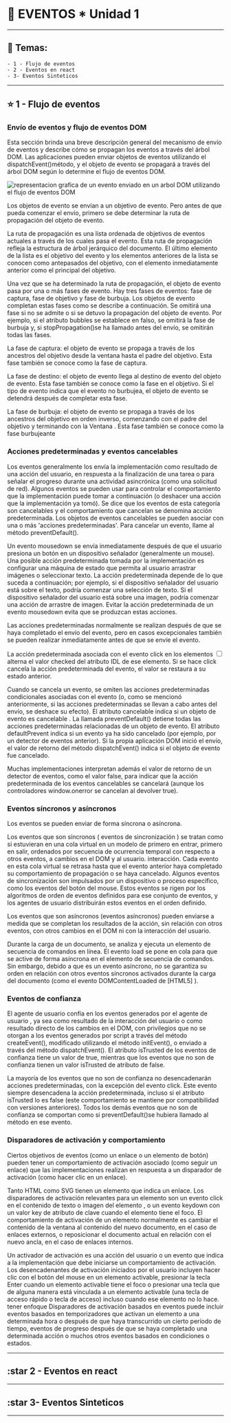 # :star2: EVENTOS * Unidad 1

---

## :book: Temas:

```
- 1 - Flujo de eventos
- 2 - Eventos en react
- 3- Eventos Sinteticos
```

---

## :star: 1 - Flujo de eventos

### Envío de eventos y flujo de eventos DOM

Esta sección brinda una breve descripción general del mecanismo de envío de eventos y describe cómo se propagan los eventos a través del árbol DOM. Las aplicaciones pueden enviar objetos de eventos utilizando el dispatchEvent()método, y el objeto de evento se propagará a través del árbol DOM según lo determine el flujo de eventos DOM.

![representacion grafica de un evento enviado en un arbol DOM utilizando el flujo de eventos DOM](https://user-images.githubusercontent.com/72580574/198847075-63c6d744-f14c-4a36-8590-bfd9099a3d28.png)

Los objetos de evento se envían a un objetivo de evento. Pero antes de que pueda comenzar el envío, primero se debe determinar la ruta de propagación del objeto de evento.

La ruta de propagación es una lista ordenada de objetivos de eventos actuales a través de los cuales pasa el evento. Esta ruta de propagación refleja la estructura de árbol jerárquico del documento. El último elemento de la lista es el objetivo del evento y los elementos anteriores de la lista se conocen como antepasados ​​del objetivo, con el elemento inmediatamente anterior como el principal del objetivo.

Una vez que se ha determinado la ruta de propagación, el objeto de evento pasa por una o más fases de evento. Hay tres fases de eventos: fase de captura, fase de objetivo y fase de burbuja. Los objetos de evento completan estas fases como se describe a continuación. Se omitirá una fase si no se admite o si se detuvo la propagación del objeto de evento. Por ejemplo, si el atributo bubbles se establece en falso, se omitirá la fase de burbuja y, si stopPropagation()se ha llamado antes del envío, se omitirán todas las fases.

 

La fase de captura: el objeto de evento se propaga a través de los ancestros del objetivo desde la ventana hasta el padre del objetivo. Esta fase también se conoce como la fase de captura.

La fase de destino: el objeto de evento llega al destino de evento del objeto de evento. Esta fase también se conoce como la fase en el objetivo. Si el tipo de evento indica que el evento no burbujea, el objeto de evento se detendrá después de completar esta fase.

La fase de burbuja: el objeto de evento se propaga a través de los ancestros del objetivo en orden inverso, comenzando con el padre del objetivo y terminando con la Ventana . Esta fase también se conoce como la fase burbujeante

###  Acciones predeterminadas y eventos cancelables

Los eventos generalmente los envía la implementación como resultado de una acción del usuario, en respuesta a la finalización de una tarea o para señalar el progreso durante una actividad asincrónica (como una solicitud de red). Algunos eventos se pueden usar para controlar el comportamiento que la implementación puede tomar a continuación (o deshacer una acción que la implementación ya tomó). Se dice que los eventos de esta categoría son cancelables y el comportamiento que cancelan se denomina acción predeterminada. Los objetos de eventos cancelables se pueden asociar con una o más 'acciones predeterminadas'. Para cancelar un evento, llame al método preventDefault().

Un evento mousedown se envía inmediatamente después de que el usuario presiona un botón en un dispositivo señalador (generalmente un mouse). Una posible acción predeterminada tomada por la implementación es configurar una máquina de estado que permita al usuario arrastrar imágenes o seleccionar texto. La acción predeterminada depende de lo que suceda a continuación; por ejemplo, si el dispositivo señalador del usuario está sobre el texto, podría comenzar una selección de texto. Si el dispositivo señalador del usuario está sobre una imagen, podría comenzar una acción de arrastre de imagen. Evitar la acción predeterminada de un evento mousedown evita que se produzcan estas acciones.

Las acciones predeterminadas normalmente se realizan después de que se haya completado el envío del evento, pero en casos excepcionales también se pueden realizar inmediatamente antes de que se envíe el evento.

La acción predeterminada asociada con el evento click en los elementos <input type="checkbox"> alterna el valor checked del atributo IDL de ese elemento. Si se hace click cancela la acción predeterminada del evento, el valor se restaura a su estado anterior.

Cuando se cancela un evento, se omiten las acciones predeterminadas condicionales asociadas con el evento (o, como se mencionó anteriormente, si las acciones predeterminadas se llevan a cabo antes del envío, se deshace su efecto). El atributo cancelable indica si un objeto de evento es cancelable . La llamada preventDefault() detiene todas las acciones predeterminadas relacionadas de un objeto de evento. El atributo defaultPrevent indica si un evento ya ha sido cancelado (por ejemplo, por un detector de eventos anterior). Si la propia aplicación DOM inició el envío, el valor de retorno del método dispatchEvent() indica si el objeto de evento fue cancelado.

 

Muchas implementaciones interpretan además el valor de retorno de un detector de eventos, como el valor false, para indicar que la acción predeterminada de los eventos cancelables se cancelará (aunque los controladores window.onerror se cancelan al devolver true).

### Eventos síncronos y asíncronos

Los eventos se pueden enviar de forma síncrona o asíncrona.

Los eventos que son síncronos ( eventos de sincronización ) se tratan como si estuvieran en una cola virtual en un modelo de primero en entrar, primero en salir, ordenados por secuencia de ocurrencia temporal con respecto a otros eventos, a cambios en el DOM y al usuario. interacción. Cada evento en esta cola virtual se retrasa hasta que el evento anterior haya completado su comportamiento de propagación o se haya cancelado. Algunos eventos de sincronización son impulsados por un dispositivo o proceso específico, como los eventos del botón del mouse. Estos eventos se rigen por los algoritmos de orden de eventos definidos para ese conjunto de eventos, y los agentes de usuario distribuirán estos eventos en el orden definido.

Los eventos que son asíncronos (eventos asíncronos) pueden enviarse a medida que se completan los resultados de la acción, sin relación con otros eventos, con otros cambios en el DOM ni con la interacción del usuario.

Durante la carga de un documento, se analiza y ejecuta un elemento de secuencia de comandos en línea. El evento load se pone en cola para que se active de forma asíncrona en el elemento de secuencia de comandos. Sin embargo, debido a que es un evento asíncrono, no se garantiza su orden en relación con otros eventos síncronos activados durante la carga del documento (como el evento DOMContentLoaded de [HTML5] ).

###  Eventos de confianza

El agente de usuario confía en los eventos generados por el agente de usuario , ya sea como resultado de la interacción del usuario o como resultado directo de los cambios en el DOM, con privilegios que no se otorgan a los eventos generados por script a través del método createEvent(), modificado utilizando el método initEvent(), o enviado a través del método dispatchEvent(). El atributo isTrusted de los eventos de confianza tiene un valor de true, mientras que los eventos que no son de confianza tienen un valor isTrusted de atributo de false.

La mayoría de los eventos que no son de confianza no desencadenarán acciones predeterminadas, con la excepción del evento click. Este evento siempre desencadena la acción predeterminada, incluso si el atributo isTrusted lo es false (este comportamiento se mantiene por compatibilidad con versiones anteriores). Todos los demás eventos que no son de confianza se comportan como si preventDefault()se hubiera llamado al método en ese evento.

###  Disparadores de activación y comportamiento

Ciertos objetivos de eventos (como un enlace o un elemento de botón) pueden tener un comportamiento de activación asociado (como seguir un enlace) que las implementaciones realizan en respuesta a un disparador de activación (como hacer clic en un enlace).

 

Tanto HTML como SVG tienen un <a>elemento que indica un enlace. Los disparadores de activación relevantes para un <a>elemento son un evento click en el contenido de texto o imagen del elemento <a>, o un evento keydown con un valor key de atributo de clave cuando el elemento tiene el foco. El comportamiento de activación de un elemento normalmente es cambiar el contenido de la ventana al contenido del nuevo documento, en el caso de enlaces externos, o reposicionar el documento actual en relación con el nuevo ancla, en el caso de enlaces internos.

Un activador de activación es una acción del usuario o un evento que indica a la implementación que debe iniciarse un comportamiento de activación. Los desencadenantes de activación iniciados por el usuario incluyen hacer clic con el botón del mouse en un elemento activable, presionar la tecla Enter cuando un elemento activable tiene el foco o presionar una tecla que de alguna manera está vinculada a un elemento activable (una tecla de acceso rápido o tecla de acceso) incluso cuando ese elemento no lo hace. tener enfoque Disparadores de activación basados en eventos puede incluir eventos basados en temporizadores que activan un elemento a una determinada hora o después de que haya transcurrido un cierto período de tiempo, eventos de progreso después de que se haya completado una determinada acción o muchos otros eventos basados en condiciones o estados.




---

## :star  2 - Eventos en react

---

## :star 3- Eventos Sinteticos

---
